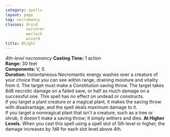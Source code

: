 ```yaml
---
category: spells
layout: page
tag: necromancy
classes: druid
         sorcerer
         warlock
         wizard
title: Blight 
---
```

_4th-level necromancy_ 
**Casting Time:** 1 action   
**Range:** 30 feet   
**Components:** V, S   
**Duration:** Instantaneous 
Necromantic energy washes over a creature of your choice that you can see within range, draining moisture and vitality from it. The target must make a Constitution saving throw. The target takes 8d8 necrotic damage on a failed save, or half as much damage on a successful one. This spell has no effect on undead or constructs.    
If you target a plant creature or a magical plant, it makes the saving throw with disadvantage, and the spell deals maximum damage to it.    
If you target a nonmagical plant that isn't a creature, such as a tree or shrub, it doesn't make a saving throw; it simply withers and dies. 
**At Higher Levels.** When you cast this spell using a spell slot of 5th level or higher, the damage increases by 1d8 for each slot level above 4th. 